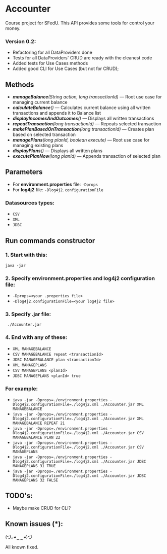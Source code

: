 # Accounter

Course project for SFedU. This API provides some tools for control your money.

### Version 0.2:
- Refactoring for all DataProviders done
- Tests for all DataProviders' CRUD are ready with the cleanest code
- Added tests for Use Cases methods
- Added good CLI for Use Cases (but not for CRUD);

## Methods
- _**manageBalance**(String action, long transactionId)_ — Root use case for managing current balance
- _**calculateBalance**()_ — Calculates current balance using all written transactions and appends it to Balance list
- _**displayIncomesAndOutcomes**()_ — Displays all written transactions
- _**repeatTransaction**(long transactionId)_ — Repeats selected transaction
- _**makePlanBasedOnTransaction**(long transactionId)_ — Creates plan based on selected transaction
- _**managePlans**(long planId, boolean execute)_ — Root use case for managing existing plans
- _**displayPlans**()_ — Displays all written plans
- _**executePlanNow**(long planId)_ — Appends transaction of selected plan

## Parameters

- For **environment.properties** file: ```-Dprops```
- For **log4j2** file: ```-Dlog4j2.configurationFile```

### Datasources types:
- ```CSV```
- ```XML```
- ```JDBC```

## Run commands constructor
### 1. Start with this:
```java -jar```
### 2. Specify environment.properties and log4j2 configuration file:
- ```-Dprops=<your .properties file>```
- ```-Dlog4j2.configurationFile=<your log4j2 file>```
### 3. Specify .jar file:
``` ./Accounter.jar```
### 4. End with any of these:
- ```XML MANAGEBALANCE```
- ```CSV MANAGEBALANCE repeat <transactionId>```
- ```JDBC MANAGEBALANCE plan <transactionId>```
- ```XML MANAGEPLANS```
- ```CSV MANAGEPLANS <planId>```
- ```JDBC MANAGEPLANS <planId> true```

### For example:
- ```java -jar -Dprops=./environment.properties -Dlog4j2.configurationFile=./log4j2.xml ./Accounter.jar XML MANAGEBALANCE```
- ```java -jar -Dprops=./environment.properties -Dlog4j2.configurationFile=./log4j2.xml ./Accounter.jar XML MANAGEBALANCE REPEAT 21```
- ```java -jar -Dprops=./environment.properties -Dlog4j2.configurationFile=./log4j2.xml ./Accounter.jar CSV MANAGEBALANCE PLAN 22```
- ```java -jar -Dprops=./environment.properties -Dlog4j2.configurationFile=./log4j2.xml ./Accounter.jar CSV MANAGEPLANS```
- ```java -jar -Dprops=./environment.properties -Dlog4j2.configurationFile=./log4j2.xml ./Accounter.jar JDBC MANAGEPLANS 31 TRUE```
- ```java -jar -Dprops=./environment.properties -Dlog4j2.configurationFile=./log4j2.xml ./Accounter.jar JDBC MANAGEPLANS 32 FALSE```

## TODO's:
- Maybe make CRUD for CLI?

## Known issues (*):
(づ｡◕‿‿◕)づ

All known fixed.
